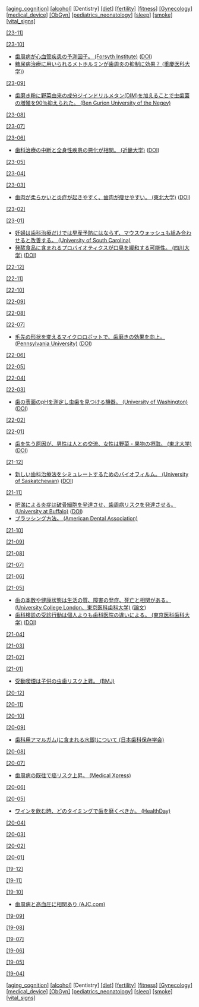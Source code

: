 [\[aging_cognition\]](aging_cognition.md) [\[alcohol\]](alcohol.md) \[Dentistry\] [\[diet\]](diet.md) [\[fertility\]](fertility.md) [\[fitness\]](fitness.md) [\[Gynecology\]](Gynecology.md) [\[medical_device\]](medical_device.md) [\[ObGyn\]](ObGyn.md) [\[pediatrics_neonatology\]](pediatrics_neonatology.md) [\[sleep\]](sleep.md) [\[smoke\]](smoke.md) [\[vital_signs\]](vital_signs.md)

[\[23-11\]](2311.md) 

[\[23-10\]](2310.md) 
* [歯周病が心血管疾患の予測因子。 (Forsyth Institute)](https://forsyth.org/periodontal-disease-increases-risk-of-major-cardiovascular-events/) ([DOI](https://doi.org/10.1002/JPER.19-0441))
* [糖尿病治療に用いられるメトホルミンが歯周炎の抑制に効果？ (重慶医科大学)](https://doi.org/10.1016/j.gendis.2021.06.003))

[\[23-09\]](2309.md)
* [歯磨き粉に野菜由来の成分ジインドリルメタン(DIM)を加えることで虫歯菌の増殖を90％抑えられた。 (Ben Gurion University of the Negev)](https://doi.org/10.3390/antibiotics12061017)

[\[23-08\]](2308.md)

[\[23-07\]](2307.md)

[\[23-06\]](2306.md)
* [歯科治療の中断と全身性疾患の悪化が相関。 (近畿大学)](https://www.carenet.com/news/general/hdnj/56440) ([DOI](https://doi.org/10.1038/s41415-023-5690-3))

[\[23-05\]](2305.md)

[\[23-04\]](2304.md)

[\[23-03\]](2303.md)
* [歯肉が柔らかいと炎症が起きやすく、歯肉が痩せやすい。 (東北大学)](https://www.dent.tohoku.ac.jp/news/view.html#!912) ([DOI](https://doi.org/10.1038/s41598-023-28541-z))

[\[23-02\]](2302.md)

[\[23-01\]](2301.md)
* [妊婦は歯科治療だけでは早産予防にはならず、マウスウォッシュも組み合わせると改善する。 (University of South Carolina)](https://doi.org/10.1001/jamanetworkopen.2022.47632)
* [発酵食品に含まれるプロバイオティクスが口臭を緩和する可能性。 (四川大学)](https://medicalxpress.com/news/2022-12-probiotic-bacteria-fermented-foods-dispel.html) ([DOI](http://dx.doi.org/10.1136/bmjopen-2022-060753))

[\[22-12\]](2212.md)

[\[22-11\]](2211.md)

[\[22-10\]](2210.md)

[\[22-09\]](2209.md)

[\[22-08\]](2208.md)

[\[22-07\]](2207.md)
* [毛先の形状を変えるマイクロロボットで、歯磨きの効果を向上。 (Pennsylvania University)](https://penntoday.upenn.edu/news/penn-dental-engineering-shapeshifting-microrobots-can-brush-and-floss-teeth) ([DOI](https://doi.org/10.1021/acsnano.2c01950))

[\[22-06\]](2206.md)

[\[22-05\]](2205.md)

[\[22-04\]](2204.md)

[\[22-03\]](2203.md)
* [歯の表面のpHを測定し虫歯を見つける機器。 (University of Washington)](https://www.washington.edu/news/2022/03/08/o-ph-a-new-uw-dental-tool-prototype-can-spot-the-acidic-conditions-that-lead-to-cavities/) ([DOI](https://doi.org/10.1109/TBME.2022.3153659))

[\[22-02\]](2202.md)

[\[22-01\]](2201.md)
* [歯を失う原因が、男性は人との交流、女性は野菜・果物の摂取。 (東北大学)](https://www.tohoku.ac.jp/japanese/2021/12/press20211220-01-dementia.html) ([DOI](https://doi.org/10.1177/00220345211049399))

[\[21-12\]](2112.md)
* [新しい歯科治療法をシミュレートするためのバイオフィルム。 (University of Saskatchewan)](https://news.usask.ca/articles/research/2021/usask-dentistry-research-team-proves-biofilm-method-can-be-used-to-inexpensively-test-new-tooth-decay-treatments.php) ([DOI](http://dx.doi.org/10.1016/j.mimet.2021.106386))

[\[21-11\]](2111.md)
* [肥満による炎症は破骨細胞を発達させ、歯周病リスクを発達させる。 (University at Buffalo)](http://www.buffalo.edu/news/releases/2021/11/011.html) ([DOI](https://doi.org/10.1177/00220345211040729))
* [ブラッシング方法。 (American Dental Association)](https://www.mouthhealthy.org/en/az-topics/b/brushing-your-teeth)

[\[21-10\]](2110.md)

[\[21-09\]](2109.md)

[\[21-08\]](2108.md)

[\[21-07\]](2107.md)

[\[21-06\]](2106.md)

[\[21-05\]](2105.md)
* [歯の本数や健康状態は生活の質、障害の発症、死亡と相関がある。 (University College London、東京医科歯科大学)](https://www.ucl.ac.uk/news/2021/may/tooth-loss-may-affect-ability-carry-out-everyday-tasks) ([論文](https://agsjournals.onlinelibrary.wiley.com/doi/10.1111/jgs.17021))
* [歯科検診の受診行動は個人よりも歯科医院の違いによる。 (東京医科歯科大学)](https://www.tmd.ac.jp/topics_detail/id=54694) ([DOI](https://doi.org/10.3390/ijerph18062816))

[\[21-04\]](2104.md)

[\[21-03\]](2103.md)

[\[21-02\]](2102.md)

[\[21-01\]](2101.md)
* [受動喫煙は子供の虫歯リスク上昇。 (BMJ)](https://www.bmj.com/content/351/bmj.h5397)

[\[20-12\]](2012.md)

[\[20-11\]](2011.md)

[\[20-10\]](2010.md)

[\[20-09\]](2009.md)
* [歯科用アマルガム(に含まれる水銀)について (日本歯科保存学会)](https://www.ousda.jp/cmsdesigner/data/entry/saisin_news/saisin_news.03922.00000002.pdf)

[\[20-08\]](2008.md)

[\[20-07\]](2007.md)
* [歯周病の既往で癌リスク上昇。 (Medical Xpress)](https://medicalxpress.com/news/2020-07-flossing-ties-gum-disease-higher.html)

[\[20-06\]](2006.md)

[\[20-05\]](2005.md)
* [ワインを飲む時、どのタイミングで歯を磨くべきか。 (HealthDay)](https://consumer.healthday.com/general-health-information-16/misc-alcohol-news-13/turning-to-wine-during-lockdown-here-s-how-to-protect-your-teeth-752744.html)

[\[20-04\]](2004.md)

[\[20-03\]](2003.md)

[\[20-02\]](2002.md)

[\[20-01\]](2001.md)

[\[19-12\]](1912.md)

[\[19-11\]](1911.md)

[\[19-10\]](1910.md)
* [歯周病と高血圧に相関あり (AJC.com)](https://www.ajc.com/news/world/people-with-gum-disease-more-likely-have-high-blood-pressure-study-says/ZkFNFbmlaZ7aEKJxIms15J/)

[\[19-09\]](1909.md)

[\[19-08\]](1908.md)

[\[19-07\]](1907.md)

[\[19-06\]](1906.md)

[\[19-05\]](1905.md)

[\[19-04\]](1904.md)

[\[aging_cognition\]](aging_cognition.md) [\[alcohol\]](alcohol.md) \[Dentistry\] [\[diet\]](diet.md) [\[fertility\]](fertility.md) [\[fitness\]](fitness.md) [\[Gynecology\]](Gynecology.md) [\[medical_device\]](medical_device.md) [\[ObGyn\]](ObGyn.md) [\[pediatrics_neonatology\]](pediatrics_neonatology.md) [\[sleep\]](sleep.md) [\[smoke\]](smoke.md) [\[vital_signs\]](vital_signs.md)
